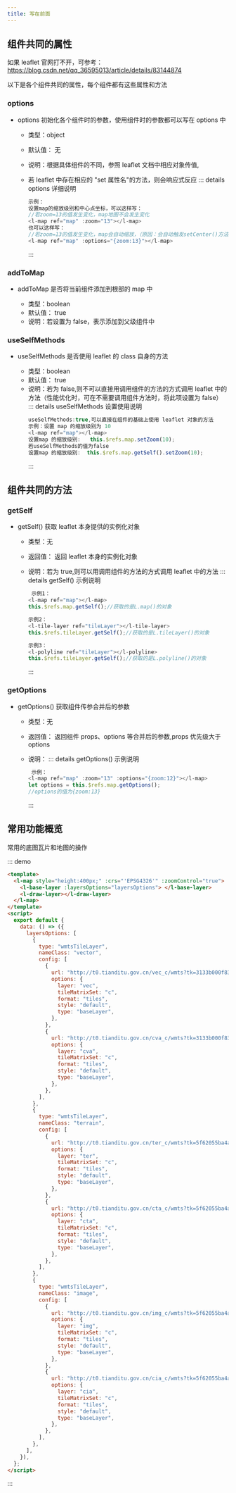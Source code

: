```yaml
---
title: 写在前面
---
```


## 组件共同的属性

如果 leaflet 官网打不开，可参考：https://blog.csdn.net/qq_36595013/article/details/83144874

以下是各个组件共同的属性，每个组件都有这些属性和方法

### options

- options 初始化各个组件时的参数，使用组件时的参数都可以写在 options 中

  - 类型：object
  - 默认值： 无
  - 说明：根据具体组件的不同，参照 leaflet 文档中相应对象传值,
  - 若 leaflet 中存在相应的 "set 属性名"的方法，则会响应式反应
    ::: details options 详细说明

    ```js 基础使用和响应式说明
    示例：
    设置map的缩放级别和中心点坐标，可以这样写：
    //若zoom=13的值发生变化，map地图不会发生变化
    <l-map ref="map" :zoom="13"></l-map>
    也可以这样写：
    //若zoom=13的值发生变化，map会自动缩放，（原因：会自动触发setCenter()方法）
    <l-map ref="map" :options="{zoom:13}"></l-map>

    ```

    :::

### addToMap

- addToMap 是否将当前组件添加到根部的 map 中

  - 类型：boolean
  - 默认值： true
  - 说明：若设置为 false，表示添加到父级组件中

### useSelfMethods

- useSelfMethods 是否使用 leaflet 的 class 自身的方法

  - 类型：boolean
  - 默认值： true
  - 说明：若为 false,则不可以直接用调用组件的方法的方式调用 leaflet 中的方法（性能优化时，可在不需要调用组件方法时，将此项设置为 false）
    ::: details useSelfMethods 设置使用说明
    ```js
    useSelfMethods:true,可以直接在组件的基础上使用 leaflet 对象的方法
    示例：设置 map 的缩放级别为 10
    <l-map ref="map"></l-map>
    设置map 的缩放级别:   this.$refs.map.setZoom(10);
    若useSelfMethods的值为false
    设置map 的缩放级别:  this.$refs.map.getSelf().setZoom(10);
    ```
    :::

## 组件共同的方法

### getSelf

- getSelf() 获取 leaflet 本身提供的实例化对象

  - 类型：无
  - 返回值： 返回 leaflet 本身的实例化对象
  - 说明：若为 true,则可以用调用组件的方法的方式调用 leaflet 中的方法
    ::: details getSelf() 示例说明

    ```js
     示例1：
    <l-map ref="map"></l-map>
    this.$refs.map.getSelf();//获取的是L.map()的对象

    示例2：
    <l-tile-layer ref="tileLayer"></l-tile-layer>
    this.$refs.tileLayer.getSelf();//获取的是L.tileLayer()的对象

    示例3：
    <l-polyline ref="tileLayer"></l-polyline>
    this.$refs.tileLayer.getSelf();//获取的是L.polyline()的对象
    ```

    :::

### getOptions

- getOptions() 获取组件传参合并后的参数

  - 类型：无
  - 返回值： 返回组件 props、options 等合并后的参数,props 优先级大于 options
  - 说明：
    ::: details getOptions() 示例说明

    ```js
     示例：
    <l-map ref="map" :zoom="13" :options="{zoom:12}"></l-map>
    let options = this.$refs.map.getOptions();
    //options的值为{zoom:13}
    ```

    :::

## 常用功能概览

常用的底图瓦片和地图的操作

::: demo

```html
<template>
  <l-map style="height:400px;" :crs="'EPSG4326'" :zoomControl="true">
    <l-base-layer :layersOptions="layersOptions"> </l-base-layer>
    <l-draw-layer></l-draw-layer>
  </l-map>
</template>
<script>
  export default {
    data: () => ({
      layersOptions: [
        {
          type: "wmtsTileLayer",
          nameClass: "vector",
          config: [
            {
              url: "http://t0.tianditu.gov.cn/vec_c/wmts?tk=3133b000f831d898dc3a8f9bcff6ddf4",
              options: {
                layer: "vec",
                tileMatrixSet: "c",
                format: "tiles",
                style: "default",
                type: "baseLayer",
              },
            },
            {
              url: "http://t0.tianditu.gov.cn/cva_c/wmts?tk=3133b000f831d898dc3a8f9bcff6ddf4",
              options: {
                layer: "cva",
                tileMatrixSet: "c",
                format: "tiles",
                style: "default",
                type: "baseLayer",
              },
            },
          ],
        },
        {
          type: "wmtsTileLayer",
          nameClass: "terrain",
          config: [
            {
              url: "http://t0.tianditu.gov.cn/ter_c/wmts?tk=5f62055ba4a942589b724283706c399a",
              options: {
                layer: "ter",
                tileMatrixSet: "c",
                format: "tiles",
                style: "default",
                type: "baseLayer",
              },
            },
            {
              url: "http://t0.tianditu.gov.cn/cta_c/wmts?tk=5f62055ba4a942589b724283706c399a",
              options: {
                layer: "cta",
                tileMatrixSet: "c",
                format: "tiles",
                style: "default",
                type: "baseLayer",
              },
            },
          ],
        },
        {
          type: "wmtsTileLayer",
          nameClass: "image",
          config: [
            {
              url: "http://t0.tianditu.gov.cn/img_c/wmts?tk=5f62055ba4a942589b724283706c399a",
              options: {
                layer: "img",
                tileMatrixSet: "c",
                format: "tiles",
                style: "default",
                type: "baseLayer",
              },
            },
            {
              url: "http://t0.tianditu.gov.cn/cia_c/wmts?tk=5f62055ba4a942589b724283706c399a",
              options: {
                layer: "cia",
                tileMatrixSet: "c",
                format: "tiles",
                style: "default",
                type: "baseLayer",
              },
            },
          ],
        },
      ],
    }),
  };
</script>
```

:::
